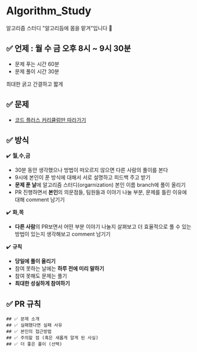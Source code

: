 # Algorithm_Study 
알고리즘 스터디 "알고리듬에 몸을 맡겨"입니다 🐣 

## ✅ 언제  : 월 수 금 오후 8시 ~ 9시 30분

- 문제 푸는 시간 60분
- 문제 풀이 시간 30분

최대한 굵고 간결하고 짧게 

## ✅ 문제

- [코드 플러스 커리큘럼만 따라가기](https://code.plus/)

## ✅ 방식

✔️ **월,수,금**

- 30분 동안 생각했으나 방법이 떠오르지 않으면 다른 사람의 풀이를 본다
- 9시에 본인이 푼 방식에 대해서 서로 설명하고 피드백 주고 받기
- **문제 푼 날**에 알고리즘 스터디(orgarnization) 본인 이름 branch에 풀이 올리기
- PR 진행하면서 **본인**의 의문점들, 팀원들과 이야기 나눌 부분, 문제를 틀린 이유에 대해 comment 남기기

✔️ **화,목**

- **다른 사람**의 PR보면서 어떤 부분 이야기 나눌지 살펴보고 더 효율적으로 풀 수 있는 방법이 있는지 생각해보고 comment 남기기

✔️ **규칙**

- **당일에 풀이 올리기**
- 참여 못하는 날에는 **하루 전에 미리 말하기**
- 참여 못해도 문제는 풀기
- **최대한 성실하게 참여하기**

## ✅ PR 규칙
```
## ✅ 문제 소개 
## ✅ 실패했다면 실패 사유
## ✅ 본인의 접근방법
## ✅ 주의할 점 (혹은 새롭게 알게 된 사실)
## ✅ 더 좋은 풀이 (선택)
```



